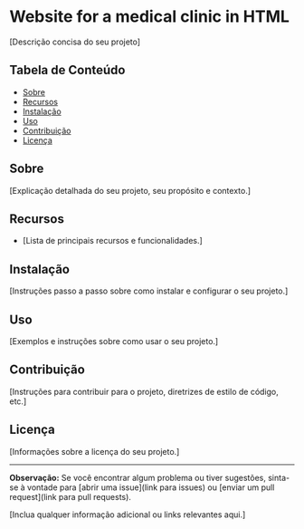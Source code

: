 # Website for a medical clinic in HTML

[Descrição concisa do seu projeto]

## Tabela de Conteúdo

- [Sobre](#sobre)
- [Recursos](#recursos)
- [Instalação](#instalação)
- [Uso](#uso)
- [Contribuição](#contribuição)
- [Licença](#licença)

## Sobre

[Explicação detalhada do seu projeto, seu propósito e contexto.]

## Recursos

- [Lista de principais recursos e funcionalidades.]

## Instalação

[Instruções passo a passo sobre como instalar e configurar o seu projeto.]

## Uso

[Exemplos e instruções sobre como usar o seu projeto.]

## Contribuição

[Instruções para contribuir para o projeto, diretrizes de estilo de código, etc.]

## Licença

[Informações sobre a licença do seu projeto.]

---

**Observação:** Se você encontrar algum problema ou tiver sugestões, sinta-se à vontade para [abrir uma issue](link para issues) ou [enviar um pull request](link para pull requests).

[Inclua qualquer informação adicional ou links relevantes aqui.]
